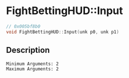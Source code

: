 # FightBettingHUD::Input
```c
// 0x005bf8b0
void FightBettingHUD::Input(unk p0, unk p1)
```
## Description
```
Minimum Arguments: 2
Maximum Arguments: 2
```
